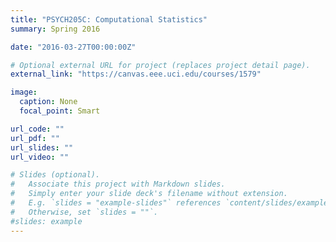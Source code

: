 ```yaml
---
title: "PSYCH205C: Computational Statistics"
summary: Spring 2016

date: "2016-03-27T00:00:00Z"

# Optional external URL for project (replaces project detail page).
external_link: "https://canvas.eee.uci.edu/courses/1579"

image:
  caption: None
  focal_point: Smart

url_code: ""
url_pdf: ""
url_slides: ""
url_video: ""

# Slides (optional).
#   Associate this project with Markdown slides.
#   Simply enter your slide deck's filename without extension.
#   E.g. `slides = "example-slides"` references `content/slides/example-slides.md`.
#   Otherwise, set `slides = ""`.
#slides: example
---
```





